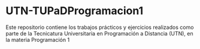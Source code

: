 # UTN-TUPaDProgramacion1
Este repositorio contiene los trabajos prácticos y ejercicios realizados como parte de la Tecnicatura Universitaria en Programación a Distancia (UTN), en la materia Programación 1
